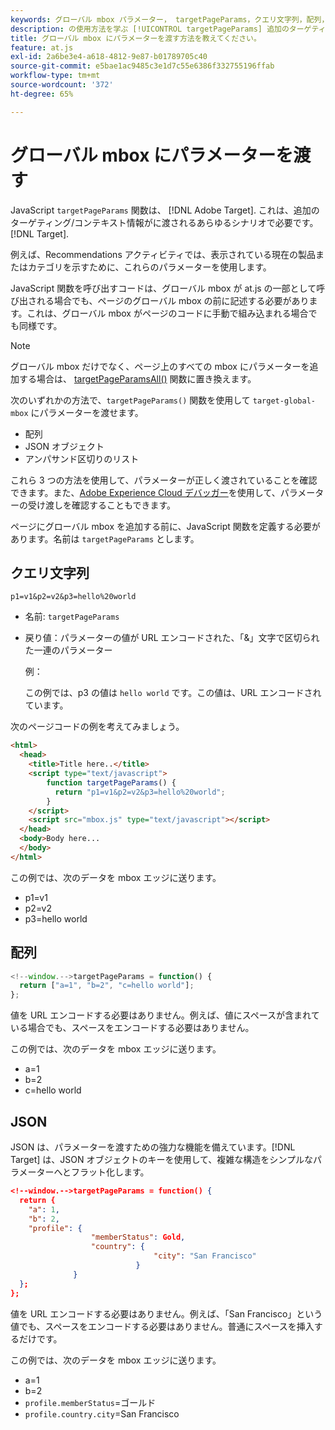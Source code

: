 ```yaml
---
keywords: グローバル mbox パラメーター， targetPageParams，クエリ文字列，配列， json, dtm
description: の使用方法を学ぶ [!UICONTROL targetPageParams] 追加のターゲティングやコンテキスト情報をに渡す機能 [!DNL Adobe Target] グローバル mbox。
title: グローバル mbox にパラメーターを渡す方法を教えてください。
feature: at.js
exl-id: 2a6be3e4-a618-4812-9e87-b01789705c40
source-git-commit: e5bae1ac9485c3e1d7c55e6386f332755196ffab
workflow-type: tm+mt
source-wordcount: '372'
ht-degree: 65%

---
```


# グローバル mbox にパラメーターを渡す

JavaScript `targetPageParams` 関数は、 [!DNL Adobe Target]. これは、追加のターゲティング/コンテキスト情報がに渡されるあらゆるシナリオで必要です。 [!DNL Target].

例えば、Recommendations アクティビティでは、表示されている現在の製品またはカテゴリを示すために、これらのパラメーターを使用します。

JavaScript 関数を呼び出すコードは、グローバル mbox が at.js の一部として呼び出される場合でも、ページのグローバル mbox の前に記述する必要があります。これは、グローバル mbox がページのコードに手動で組み込まれる場合でも同様です。

>[!NOTE]
>
>グローバル mbox だけでなく、ページ上のすべての mbox にパラメーターを追加する場合は、 [targetPageParamsAll()](/help/dev/implement/client-side/atjs/atjs-functions/targetpageparamsall.md) 関数に置き換えます。

次のいずれかの方法で、`targetPageParams()` 関数を使用して `target-global-mbox` にパラメーターを渡せます。

* 配列
* JSON オブジェクト
* アンパサンド区切りのリスト

これら 3 つの方法を使用して、パラメーターが正しく渡されていることを確認できます。また、[Adobe Experience Cloud デバッガー](https://experienceleague.adobe.com/docs/debugger/using/experience-cloud-debugger.html?lang=ja)を使用して、パラメーターの受け渡しを確認することもできます。

ページにグローバル mbox を追加する前に、JavaScript 関数を定義する必要があります。名前は `targetPageParams` とします。

## クエリ文字列

```
p1=v1&p2=v2&p3=hello%20world
```

* 名前: `targetPageParams`
* 戻り値：パラメーターの値が URL エンコードされた、「&amp;」文字で区切られた一連のパラメーター

  例：

  この例では、p3 の値は `hello world` です。この値は、URL エンコードされています。

次のページコードの例を考えてみましょう。

```html {line-numbers="true"}
<html> 
  <head> 
    <title>Title here..</title> 
    <script type="text/javascript"> 
        function targetPageParams() { 
          return "p1=v1&p2=v2&p3=hello%20world";
        } 
    </script> 
    <script src="mbox.js" type="text/javascript"></script> 
  </head> 
  <body>Body here... 
  </body> 
</html>
```

この例では、次のデータを mbox エッジに送ります。

* p1=v1
* p2=v2
* p3=hello world

## 配列

```javascript {line-numbers="true"}
<!--window.-->targetPageParams = function() { 
  return ["a=1", "b=2", "c=hello world"]; 
}; 
```

値を URL エンコードする必要はありません。例えば、値にスペースが含まれている場合でも、スペースをエンコードする必要はありません。

この例では、次のデータを mbox エッジに送ります。

* a=1
* b=2
* c=hello world

## JSON

JSON は、パラメーターを渡すための強力な機能を備えています。[!DNL Target] は、JSON オブジェクトのキーを使用して、複雑な構造をシンプルなパラメーターへとフラット化します。

```json {line-numbers="true"}
<!--window.-->targetPageParams = function() { 
  return { 
    "a": 1, 
    "b": 2, 
    "profile": { 
                  "memberStatus": Gold, 
                  "country": { 
                                "city": "San Francisco" 
                            } 
              } 
  }; 
}; 
```

値を URL エンコードする必要はありません。例えば、「San Francisco」という値でも、スペースをエンコードする必要はありません。普通にスペースを挿入するだけです。

この例では、次のデータを mbox エッジに送ります。

* a=1
* b=2
* `profile.memberStatus`=ゴールド
* `profile.country.city`=San Francisco
